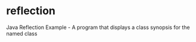 # reflection
Java Reflection Example - A program that displays a class synopsis for the named class 
